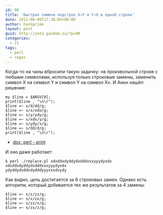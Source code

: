 ```yaml
---
id: 98
title: 'Быстрая замена подстрок X→Y и Y→X в одной строке'
date: 2011-08-06T17:38:03+00:00
author: hackprime
layout: post
guid: http://zeta.gundam.su/?p=98
categories:
  - it
tags:
  - perl
  - regex
---
```


Когда-то на чаны вбросили такую задачку: «в произвольной строке с любыми символами, используя только строковые замены, заменить символ X на символ Y и символ Y на символ X». И Анон нашёл решение:


```
my $line = $ARGV[0];
print($line , "\n\r");
$line =~ s/d/dd/g;
$line =~ s/x/xdx/g;
$line =~ s/y/ydy/g;
$line =~ s/xdx/y/g;
$line =~ s/ydy/x/g;
$line =~ s/dd/d/g;
print($line , "\n\r");
```

* [doc: perl - print](http://perldoc.perl.org/functions/print.html)

И оно даже работает:

```
$ perl ./replace.pl xdxddxdyddydxdddxxxyyydyxdx
xdxddxdyddydxdddxxxyyydyxdx
ydyddydxddxdydddyyyxxxdxydy
```

Как видно, цель достигается за 6 строковых замен. Однако есть алгоритм, который добивается тех же результатов за 4 замены:

```
$line =~ s/z/zz/g;
$line =~ s/x/zx/g;
$line =~ s/zz/x/g;
$line =~ s/zx/z/g;
```
